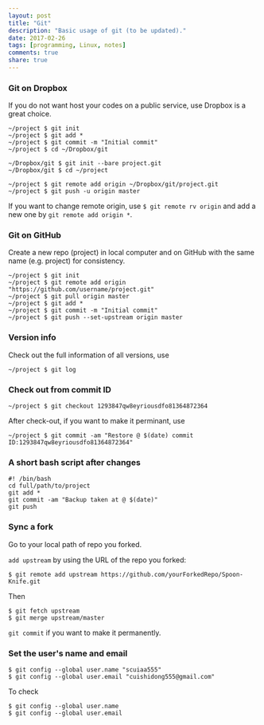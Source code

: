 ```yaml
---
layout: post
title: "Git"
description: "Basic usage of git (to be updated)."
date: 2017-02-26
tags: [programming, Linux, notes]
comments: true
share: true
---
```


### Git on Dropbox

If you do not want host your codes on a public service, use Dropbox is a great choice.

```
~/project $ git init
~/project $ git add *
~/project $ git commit -m "Initial commit"
~/project $ cd ~/Dropbox/git

~/Dropbox/git $ git init --bare project.git
~/Dropbox/git $ cd ~/project

~/project $ git remote add origin ~/Dropbox/git/project.git
~/project $ git push -u origin master
```

If you want to change remote origin, use ``$ git remote rv origin`` and add a new one by ``git remote add origin *``.

### Git on GitHub

Create a new repo (project) in local computer and on GitHub with the same name (e.g. project) for consistency. 

```
~/project $ git init
~/project $ git remote add origin "https://github.com/username/project.git"
~/project $ git pull origin master
~/project $ git add *
~/project $ git commit -m "Initial commit"
~/project $ git push --set-upstream origin master
```

### Version info

Check out the full information of all versions, use

```
~/project $ git log
```

### Check out from commit ID

```
~/project $ git checkout 1293847qw8eyriousdfo81364872364
```
After check-out, if you want to make it perminant, use

```
~/project $ git commit -am "Restore @ $(date) commit ID:1293847qw8eyriousdfo81364872364"
```

### A short bash script after changes

```
#! /bin/bash
cd full/path/to/project
git add *
git commit -am "Backup taken at @ $(date)"
git push
```

### Sync a fork

Go to your local path of repo you forked.

`add upstream` by using the URL of the repo you forked:

```
$ git remote add upstream https://github.com/yourForkedRepo/Spoon-Knife.git
```

Then

```
$ git fetch upstream
$ git merge upstream/master
```

`git commit` if you want to make it permanently.


### Set the user's name and email

```
$ git config --global user.name "scuiaa555"
$ git config --global user.email "cuishidong555@gmail.com"
```

To check

```
$ git config --global user.name
$ git config --global user.email
```